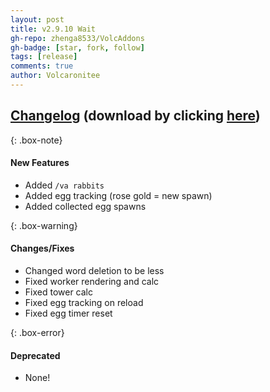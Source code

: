 ```yaml
---
layout: post
title: v2.9.10 Wait
gh-repo: zhenga8533/VolcAddons
gh-badge: [star, fork, follow]
tags: [release]
comments: true
author: Volcaronitee
---
```


## [Changelog](https://github.com/zhenga8533/VolcAddons/releases/tag/v2.9.10) (download by clicking [here](https://github.com/zhenga8533/VolcAddons/releases/download/v2.9.10/VolcAddons.zip))

{: .box-note}

#### New Features

- Added `/va rabbits`
- Added egg tracking (rose gold = new spawn)
- Added collected egg spawns

{: .box-warning}

#### Changes/Fixes

- Changed word deletion to be less
- Fixed worker rendering and calc
- Fixed tower calc
- Fixed egg tracking on reload
- Fixed egg timer reset

{: .box-error}

#### Deprecated

- None!
